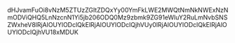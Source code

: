 dHJvamFuOi8vNzM5ZTUzZGItZDQxYy00YmFkLWE2MWQtNmNkNWExNzNmODViQHQ5LnNzcnN1Yi5jb206ODQ0Mz9zbmk9ZG91eWluY2RuLmNvbSNSZWxheV8lRjAlOUYlODclQkElRjAlOUYlODclQjhVUy0lRjAlOUYlODclQkElRjAlOUYlODclQjhVU18xMDUK